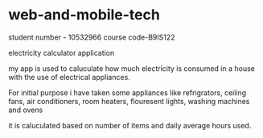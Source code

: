 # web-and-mobile-tech

student number - 10532966
course code-B9IS122

electricity calculator application

my app is used to caluculate how much electricity is consumed  in a house with the use of electrical appliances.

For initial purpose i have taken some appliances like refrigrators, ceiling fans, air conditioners, room heaters, flouresent lights, washing machines and ovens 

it is caluculated based on number of items and daily average hours used.


